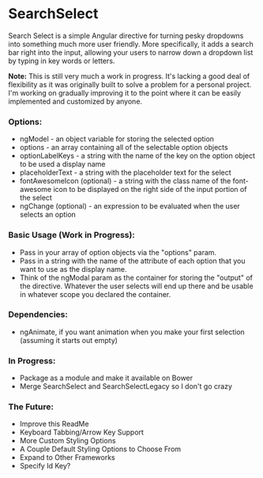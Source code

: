 # SearchSelect
Search Select is a simple Angular directive for turning pesky dropdowns into something much more user friendly. More specifically,
it adds a search bar right into the input, allowing your users to narrow down a dropdown list by typing in key words or letters.

**Note:** This is still very much a work in progress. It's lacking a good deal of flexibility as it was originally built
to solve a problem for a personal project. I'm working on gradually improving it to the point where it can be easily implemented
and customized by anyone.

### Options:
  * ngModel - an object variable for storing the selected option
  * options - an array containing all of the selectable option objects
  * optionLabelKeys - a string with the name of the key on the option object to be used a display name
  * placeholderText - a string with the placeholder text for the select
  * fontAwesomeIcon (optional) - a string with the class name of the font-awesome icon to be displayed on the right side of the input portion of the select
  * ngChange (optional) - an expression to be evaluated when the user selects an option

### Basic Usage (Work in Progress):
  * Pass in your array of option objects via the "options" param.
  * Pass in a string with the name of the attribute of each option that you want to use as the display name.
  * Think of the ngModal param as the container for storing the "output" of the directive. Whatever the user selects will end up there and be usable in whatever scope you declared the container.

### Dependencies:
  * ngAnimate, if you want animation when you make your first selection (assuming it starts out empty)

### In Progress:
  * Package as a module and make it available on Bower
  * Merge SearchSelect and SearchSelectLegacy so I don't go crazy

### The Future:
  * Improve this ReadMe
  * Keyboard Tabbing/Arrow Key Support
  * More Custom Styling Options
  * A Couple Default Styling Options to Choose From
  * Expand to Other Frameworks
  * Specify Id Key?
